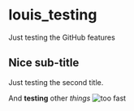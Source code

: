 # louis_testing
Just testing the GitHub features

## Nice sub-title
Just testing the second title.

And **testing** other *things*
![too fast](https://github.com/BELPIE2/louis_testing/assets/160018725/49435500-4d2b-4bd8-858a-c5eec017d2bc)
